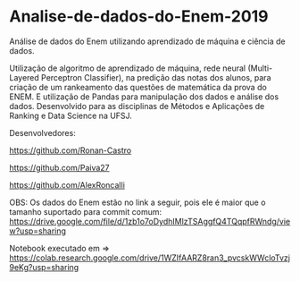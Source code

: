 # Analise-de-dados-do-Enem-2019
Análise de dados do Enem utilizando aprendizado de máquina e ciência de dados.

Utilização de algoritmo de aprendizado de máquina, rede neural (Multi-Layered Perceptron Classifier), na predição das notas dos alunos, para criação de um rankeamento das questões de matemática da prova do ENEM. E utilização de Pandas para manipulação dos dados e  análise dos dados. Desenvolvido para as disciplinas de Métodos e Aplicações de Ranking e Data Science na UFSJ.

Desenvolvedores:

https://github.com/Ronan-Castro

https://github.com/Paiva27

https://github.com/AlexRoncalli


OBS: Os dados do Enem estão no link a seguir, pois ele é maior que o tamanho suportado para commit comum: https://drive.google.com/file/d/1zb1o7oDydhIMlzTSAggfQ4TQqpfRWndg/view?usp=sharing

Notebook executado em => https://colab.research.google.com/drive/1WZIfAARZ8ran3_pvcskWWcloTvzj9eKg?usp=sharing
